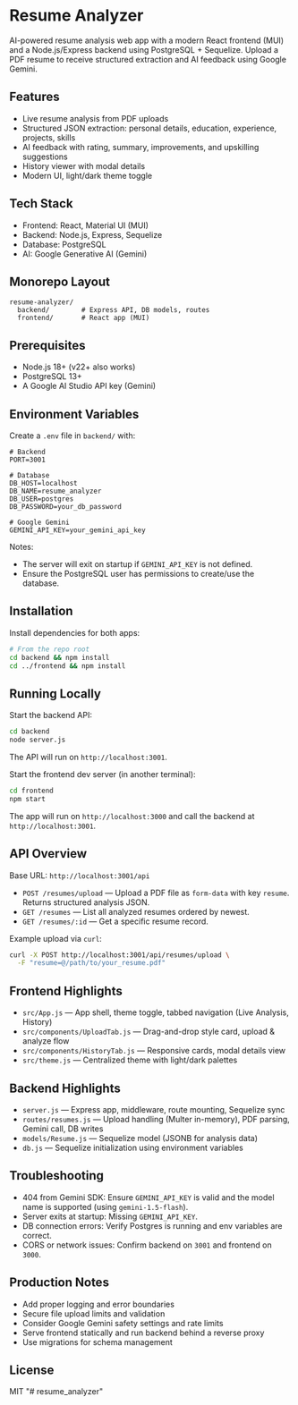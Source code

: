 # Resume Analyzer

AI-powered resume analysis web app with a modern React frontend (MUI) and a Node.js/Express backend using PostgreSQL + Sequelize. Upload a PDF resume to receive structured extraction and AI feedback using Google Gemini.

## Features
- Live resume analysis from PDF uploads
- Structured JSON extraction: personal details, education, experience, projects, skills
- AI feedback with rating, summary, improvements, and upskilling suggestions
- History viewer with modal details
- Modern UI, light/dark theme toggle

## Tech Stack
- Frontend: React, Material UI (MUI)
- Backend: Node.js, Express, Sequelize
- Database: PostgreSQL
- AI: Google Generative AI (Gemini)

## Monorepo Layout
```
resume-analyzer/
  backend/        # Express API, DB models, routes
  frontend/       # React app (MUI)
```

## Prerequisites
- Node.js 18+ (v22+ also works)
- PostgreSQL 13+
- A Google AI Studio API key (Gemini)

## Environment Variables
Create a `.env` file in `backend/` with:
```
# Backend
PORT=3001

# Database
DB_HOST=localhost
DB_NAME=resume_analyzer
DB_USER=postgres
DB_PASSWORD=your_db_password

# Google Gemini
GEMINI_API_KEY=your_gemini_api_key
```

Notes:
- The server will exit on startup if `GEMINI_API_KEY` is not defined.
- Ensure the PostgreSQL user has permissions to create/use the database.

## Installation
Install dependencies for both apps:
```bash
# From the repo root
cd backend && npm install
cd ../frontend && npm install
```

## Running Locally
Start the backend API:
```bash
cd backend
node server.js
```
The API will run on `http://localhost:3001`.

Start the frontend dev server (in another terminal):
```bash
cd frontend
npm start
```
The app will run on `http://localhost:3000` and call the backend at `http://localhost:3001`.

## API Overview
Base URL: `http://localhost:3001/api`

- `POST /resumes/upload` — Upload a PDF file as `form-data` with key `resume`. Returns structured analysis JSON.
- `GET /resumes` — List all analyzed resumes ordered by newest.
- `GET /resumes/:id` — Get a specific resume record.

Example upload via `curl`:
```bash
curl -X POST http://localhost:3001/api/resumes/upload \
  -F "resume=@/path/to/your_resume.pdf"
```

## Frontend Highlights
- `src/App.js` — App shell, theme toggle, tabbed navigation (Live Analysis, History)
- `src/components/UploadTab.js` — Drag-and-drop style card, upload & analyze flow
- `src/components/HistoryTab.js` — Responsive cards, modal details view
- `src/theme.js` — Centralized theme with light/dark palettes

## Backend Highlights
- `server.js` — Express app, middleware, route mounting, Sequelize sync
- `routes/resumes.js` — Upload handling (Multer in-memory), PDF parsing, Gemini call, DB writes
- `models/Resume.js` — Sequelize model (JSONB for analysis data)
- `db.js` — Sequelize initialization using environment variables

## Troubleshooting
- 404 from Gemini SDK: Ensure `GEMINI_API_KEY` is valid and the model name is supported (using `gemini-1.5-flash`).
- Server exits at startup: Missing `GEMINI_API_KEY`.
- DB connection errors: Verify Postgres is running and env variables are correct.
- CORS or network issues: Confirm backend on `3001` and frontend on `3000`.

## Production Notes
- Add proper logging and error boundaries
- Secure file upload limits and validation
- Consider Google Gemini safety settings and rate limits
- Serve frontend statically and run backend behind a reverse proxy
- Use migrations for schema management

## License
MIT
"# resume_analyzer" 
